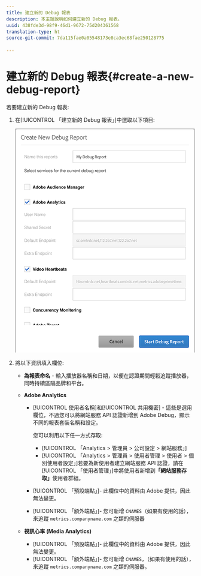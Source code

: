 ```yaml
---
title: 建立新的 Debug 報表
description: 本主題說明如何建立新的 Debug 報表。
uuid: 438fde3d-98f9-46d1-9672-75d204361568
translation-type: ht
source-git-commit: 7da115fae0a05548173e8ca3ec68fae250128775

---
```



# 建立新的 Debug 報表{#create-a-new-debug-report}

若要建立新的 Debug 報表:

1. 在[!UICONTROL 「建立新的 Debug 報表」]中選取以下項目:

   ![](assets/create-new-debug-report.png)

1. 將以下資訊填入欄位:

   * **為報表命名** - 輸入播放器名稱和日期，以便在認證期間輕鬆追蹤播放器，同時持續區隔品牌和平台。
   * **Adobe Analytics**

      * [!UICONTROL 使用者名稱]和[!UICONTROL 共用機密] - 這些是選用欄位，不過您可以將網站服務 API 認證新增到 Adobe Debug，顯示不同的報表套裝名稱和設定。

         您可以利用以下任一方式存取:

         * [!UICONTROL 「Analytics &gt; 管理員 &gt; 公司設定 &gt; 網站服務」]
         * [!UICONTROL 「Analytics &gt; 管理員 &gt; 使用者管理 &gt; 使用者 &gt; 個別使用者設定」]若要為新使用者建立網站服務 API 認證，請在[!UICONTROL 「使用者管理」]中將使用者新增到&#x200B;**「網站服務存取」**&#x200B;使用者群組。
      * [!UICONTROL 「預設端點」]- 此欄位中的資料由 Adobe 提供，因此無法變更。
      * [!UICONTROL 「額外端點」]- 您可新增 `CNAMES`（如果有使用的話），來追蹤 `metrics.companyname.com` 之類的伺服器
   * **視訊心率 (Media Analytics)**

      * [!UICONTROL 「預設端點」]- 此欄位中的資料由 Adobe 提供，因此無法變更。
      * [!UICONTROL 「額外端點」]- 您可新增 `CNAMES`，（如果有使用的話），來追蹤 `metrics.companyname.com` 之類的伺服器。



